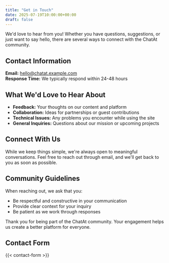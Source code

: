 ```yaml
---
title: "Get in Touch"
date: 2025-07-19T10:00:00+00:00
draft: false
---
```


We'd love to hear from you! Whether you have questions, suggestions, or just want to say hello, there are several ways to connect with the ChatAt community.

## Contact Information

**Email:** hello@chatat.example.com  
**Response Time:** We typically respond within 24-48 hours

## What We'd Love to Hear About

- **Feedback:** Your thoughts on our content and platform
- **Collaboration:** Ideas for partnerships or guest contributions
- **Technical Issues:** Any problems you encounter while using the site
- **General Inquiries:** Questions about our mission or upcoming projects

## Connect With Us

While we keep things simple, we're always open to meaningful conversations. Feel free to reach out through email, and we'll get back to you as soon as possible.

## Community Guidelines

When reaching out, we ask that you:
- Be respectful and constructive in your communication
- Provide clear context for your inquiry
- Be patient as we work through responses

Thank you for being part of the ChatAt community. Your engagement helps us create a better platform for everyone.

## Contact Form

{{< contact-form >}}

